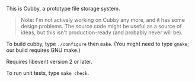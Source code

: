 This is Cubby, a prototype file storage system.

> Note: I'm not actively working on Cubby any more, and it has some design
> problems. The source code might be useful as a source of ideas, but this
> isn't production-ready (and probably never will be).

To build cubby, type `./configure` then `make`. (You might need to type
`gmake`; our build requires GNU make.)

Requires libevent version 2 or later.

To run unit tests, type `make check`.

